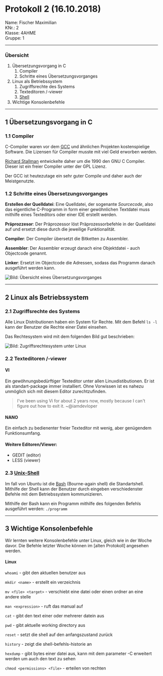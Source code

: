 # Protokoll 2 (16.10.2018)
Name: Fischer Maximilian  
KNr.: 2  
Klasse: 4AHME  
Gruppe: 1  
___
### Übersicht

1. Übersetzungsvorgang in C
    1. Compiler
    1. Schritte eines Übersetzungsvorganges
1. Linux als Betriebssystem
    1. Zugriffsrechte des Systems
    1. Texteditoren /-viewer
    1. [Shell][unixshell]
1. Wichtige Konsolenbefehle 

___
## **1** Übersetzungsvorgang in C

### **1.1** Compiler

C-Compiler waren vor dem [GCC][gcc] und ähnlichen Projekten kostenspielige Software. Die Lizensen für Compiler musste mit viel Geld erworben werden.

[Richard Stallman][richardstallman] entwickelte daher um die 1990 den GNU C Compiler.
Dieser ist ein freier Compiler unter der GPL Lizenz.

Der GCC ist heutezutage ein sehr guter Compile und daher auch der Meistgenutzte.

### **1.2** Schritte eines Übersetzungsvorganges

**Erstellen der Quelldatei**:
Eine Quelldatei, der sogenante *Sourcecode*, also das eigentliche C-Programm in form einer gewöhnlichen Textdatei muss mithilfe eines Texteditors oder einer IDE erstellt werden. 

**Präprozzesor**:
Der Präprozessor löst Präprozessorbefehle in der Quelldatei auf und ersetzt diese durch die jeweilige Funktionalität.

**Compiler**:
Der Compiler übersetzt die Bitketten zu Assembler.

**Assembler**:
Der Assembler erzeugt danach eine Objektdatei - auch Objectcode genannt.

**Linker**:
Ersetzt im Objectcode die Adressen, sodass das Programm danach ausgeführt werden kann.

![Bild: Übersicht eines Übersetzungsvorganges](http://nerdyelectronics.com/wp-content/uploads/2017/07/GCC_CompilationProcess.png)

___
## **2** Linux als Betriebssystem

### **2.1** Zugriffsrechte des Systems

Alle Linux Distributionen haben ein System für Rechte. 
Mit dem Befehl `ls -l` kann der Benutzer die Rechte einer Datei einsehen.

Das Rechtesystem wird mit dem folgenden Bild gut beschrieben:

![Bild: Zugriffsrechtesystem unter Linux](http://original.cyber-tec.org/img/anleitungen/linux/zugriffsrechte.png)

### **2.2** Texteditoren /-viewer

#### VI

Ein gewöhnungsbedürftiger Texteditor unter allen Linuxdistibutionen. Er ist als standart-package immer installiert. Ohne Vorwissen ist es nahezu unmöglich sich mit diesem Editor zurechtzufinden.

> I've been using Vi for about 2 years now, mostly because I can't figure out how to exit it.
~@iamdevloper

#### NANO

Ein einfach zu bedienenter freier Texteditor mit wenig, aber genügendem Funktionsumfang.

#### Weitere Editoren/Viewer:
- GEDIT (editor)
- LESS (viewer)

### **2.3** [Unix-Shell][unixshell]

Im fall von Ubuntu ist die [Bash][bash] (Bourne-again shell) die Standartshell.
Mithilfe der Shell kann der Benutzer durch eingeben verschiedenster Befehle mit dem Betriebssystem kommunizieren.

Mithilfe der Bash kann ein Programm mithilfe des folgenden Befehls ausgeführt werden:
`./programm`

___
## **3** Wichtige Konsolenbefehle

Wir lernten weitere Konsolenbefehle unter Linux, gleich wie in der Woche davor. Die Befehle letzter Woche können im [alten Protokoll] angesehen werden.

#### Linux

`whoami` - gibt den aktuellen benutzer aus 

`mkdir <name>` - erstellt ein verzeichnis  

`mv <file> <target>` - verschiebt eine datei oder einen ordner an eine andere stelle 

`man <expression>` - ruft das manual auf  

`cat` - gibt den text einer oder mehrerer datein aus  

`pwd` - gibt aktuelle working directory aus 

`reset` - setzt die shell auf den anfangszustand zurück  

`history` - zeigt die shell-befehls-historie an  

`hexdump` - gibt bytes einer datei aus, kann mit dem parameter -C erweitert werden um auch den text zu sehen  

`chmod <permissions> <file>` - erteilen von rechten

[richardstallman]: https://de.wikipedia.org/wiki/Richard_Stallman
[gcc]: https://de.wikipedia.org/wiki/GNU_Compiler_Collection
[unixshell]: https://de.wikipedia.org/wiki/Unix-Shell
[bash]: https://de.wikipedia.org/wiki/Bash_(Shell)


